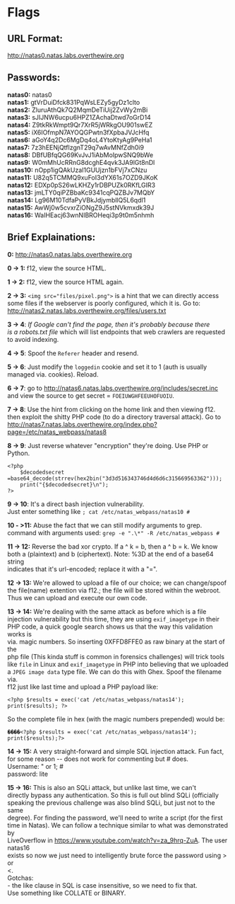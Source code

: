 # Flags

## URL Format:
http://natas0.natas.labs.overthewire.org

## Passwords:
**natas0:**  natas0  
**natas1:**  gtVrDuiDfck831PqWsLEZy5gyDz1clto  
**natas2:**  ZluruAthQk7Q2MqmDeTiUij2ZvWy2mBi  
**natas3:**  sJIJNW6ucpu6HPZ1ZAchaDtwd7oGrD14  
**natas4:**  Z9tkRkWmpt9Qr7XrR5jWRkgOU901swEZ  
**natas5:**  iX6IOfmpN7AYOQGPwtn3fXpbaJVJcHfq  
**natas6:**  aGoY4q2Dc6MgDq4oL4YtoKtyAg9PeHa1  
**natas7:**  7z3hEENjQtflzgnT29q7wAvMNfZdh0i9  
**natas8:**  DBfUBfqQG69KvJvJ1iAbMoIpwSNQ9bWe  
**natas9:**  W0mMhUcRRnG8dcghE4qvk3JA9lGt8nDl  
**natas10:** nOpp1igQAkUzaI1GUUjzn1bFVj7xCNzu  
**natas11:** U82q5TCMMQ9xuFoI3dYX61s7OZD9JKoK  
**natas12:** EDXp0pS26wLKHZy1rDBPUZk0RKfLGIR3  
**natas13:** jmLTY0qiPZBbaKc9341cqPQZBJv7MQbY  
**natas14:** Lg96M10TdfaPyVBkJdjymbllQ5L6qdl1  
**natas15:** AwWj0w5cvxrZiONgZ9J5stNVkmxdk39J  
**natas16:** WaIHEacj63wnNIBROHeqi3p9t0m5nhmh  

## Brief Explainations:
**0:** http://natas0.natas.labs.overthewire.org  

**0 -> 1:** f12, view the source HTML.  

**1 -> 2:** f12, view the source HTML again.  

**2 -> 3:** `<img src="files/pixel.png">` is a hint that we can directly access  
some files if the webserver is poorly configured, which it is. Go to:  
http://natas2.natas.labs.overthewire.org/files/users.txt  

**3 -> 4**: *If Google can't find the page, then it's probably because there  
is a robots.txt file* which will list endpoints that web crawlers are requested  
to avoid indexing.  

**4 -> 5**: Spoof the `Referer` header and resend.  

**5 -> 6**: Just modify the `loggedin` cookie and set it to 1 (auth is usually  
managed via. cookies). Reload.  

**6 -> 7**: go to http://natas6.natas.labs.overthewire.org/includes/secret.inc  
and view the source to get secret = `FOEIUWGHFEEUHOFUOIU`.  

**7 -> 8**: Use the hint from clicking on the home link and then viewing f12.  
then exploit the shitty PHP code (to do a directory traversal attack). Go to  
http://natas7.natas.labs.overthewire.org/index.php?page=/etc/natas_webpass/natas8  

**8 -> 9**: Just reverse whatever "encryption" they're doing. Use PHP or Python.  
```
<?php
    $decodedsecret =base64_decode(strrev(hex2bin("3d3d516343746d4d6d6c315669563362")));
    print("{$decodedsecret}\n");
?>
```  

**9 -> 10**: It's a direct bash injection vulnerability.  
Just enter something like `; cat /etc/natas_webpass/natas10 #`  

**10 - >11:** Abuse the fact that we can still modify arguments to grep.  
command with arguments used: `grep -e ".\*" -R /etc/natas_webpass #`  

**11 -> 12:** Reverse the bad xor crypto. If a ^ k = b, then a ^ b = k. We know  
both a (plaintext) and b (ciphertext). Note: %3D at the end of a base64 string  
indicates that it's url-encoded; replace it with a "=".  

**12 -> 13:** We're allowed to upload a file of our choice; we can change/spoof  
the file(name) extention via f12.; the file will be stored within the webroot.  
Thus we can upload and execute our own code.  

**13 -> 14:** We're dealing with the same attack as before which is a file  
injection vulnerability but this time, they are using `exif_imagetype` in their  
PHP code, a quick google search shows us that the way this validation works is  
via. magic numbers. So inserting 0XFFD8FFE0 as raw binary at the start of the  
php file (This kinda stuff is common in forensics challenges) will trick tools  
like `file` in Linux and `exif_imagetype` in PHP into believing that we uploaded  
a `JPEG image data` type file. We can do this with Ghex. Spoof the filename via.  
f12 just like last time and upload a PHP payload like:  
```
<?php $results = exec('cat /etc/natas_webpass/natas14'); print($results); ?>
```
So the complete file in hex (with the magic numbers prepended) would be:  
```
����<?php $results = exec('cat /etc/natas_webpass/natas14'); print($results);?>
```

**14 -> 15:** A very straight-forward and simple SQL injection attack. Fun fact,  
for some reason -- does not work for commenting but # does.  
Username: " or 1; #  
password: lite  

**15 -> 16:** This is also an SQLi attack, but unlike last time, we can't  
directly bypass any authentication. So this is full out blind SQLi (officially  
speaking the previous challenge was also blind SQLi, but just not to the same  
degree). For finding the password, we'll need to write a script (for the first  
time in Natas). We can follow a technique similar to what was demonstrated by  
LiveOverflow in https://www.youtube.com/watch?v=za_9hrq-ZuA. The user natas16  
exists so now we just need to intelligently brute force the password using > or  
<.  
Gotchas:  
    - the like clause in SQL is case insensitive, so we need to fix that.  
      Use something like COLLATE or BINARY.  

